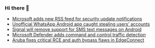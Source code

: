 ### Hi there 👋

<!--START_SECTION:feed-->
* [Microsoft adds new RSS feed for security update notifications](https://www.bleepingcomputer.com/news/microsoft/microsoft-adds-new-rss-feed-for-security-update-notifications/)
* [Unofficial WhatsApp Android app caught stealing users’ accounts](https://www.bleepingcomputer.com/news/security/unofficial-whatsapp-android-app-caught-stealing-users-accounts/)
* [Signal will remove support for SMS text messages on Android](https://www.bleepingcomputer.com/news/technology/signal-will-remove-support-for-sms-text-messages-on-android/)
* [Microsoft Defender adds command and control traffic detection](https://www.bleepingcomputer.com/news/microsoft/microsoft-defender-adds-command-and-control-traffic-detection/)
* [Aruba fixes critical RCE and auth bypass flaws in EdgeConnect](https://www.bleepingcomputer.com/news/security/aruba-fixes-critical-rce-and-auth-bypass-flaws-in-edgeconnect/)
<!--END_SECTION:feed-->

<!--
**frankenk/frankenk** is a ✨ _special_ ✨ repository because its `README.md` (this file) appears on your GitHub profile.

Here are some ideas to get you started:

- 🔭 I’m currently working on ...
- 🌱 I’m currently learning ...
- 👯 I’m looking to collaborate on ...
- 🤔 I’m looking for help with ...
- 💬 Ask me about ...
- 📫 How to reach me: ...
- 😄 Pronouns: ...
- ⚡ Fun fact: ...
-->



